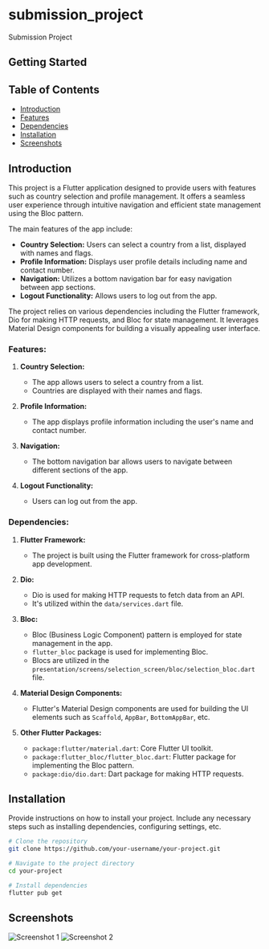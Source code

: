 # submission_project

Submission Project

## Getting Started

<!-- This project is a starting point for a Flutter application.

A few resources to get you started if this is your first Flutter project:

- [Lab: Write your first Flutter app](https://docs.flutter.dev/get-started/codelab)
- [Cookbook: Useful Flutter samples](https://docs.flutter.dev/cookbook)

For help getting started with Flutter development, view the
[online documentation](https://docs.flutter.dev/), which offers tutorials,
samples, guidance on mobile development, and a full API reference.
 -->
## Table of Contents

- [Introduction](#introduction)
- [Features](#features)
- [Dependencies](#dependencies)
- [Installation](#installation)
- [Screenshots](#screenshots)


## Introduction

This project is a Flutter application designed to provide users with features such as country selection and profile management. It offers a seamless user experience through intuitive navigation and efficient state management using the Bloc pattern.

The main features of the app include:

- **Country Selection:** Users can select a country from a list, displayed with names and flags.
- **Profile Information:** Displays user profile details including name and contact number.
- **Navigation:** Utilizes a bottom navigation bar for easy navigation between app sections.
- **Logout Functionality:** Allows users to log out from the app.

The project relies on various dependencies including the Flutter framework, Dio for making HTTP requests, and Bloc for state management. It leverages Material Design components for building a visually appealing user interface.

### Features:

1. **Country Selection:**
   - The app allows users to select a country from a list.
   - Countries are displayed with their names and flags.

2. **Profile Information:**
   - The app displays profile information including the user's name and contact number.

3. **Navigation:**
   - The bottom navigation bar allows users to navigate between different sections of the app.

4. **Logout Functionality:**
   - Users can log out from the app.

### Dependencies:

1. **Flutter Framework:**
   - The project is built using the Flutter framework for cross-platform app development.

2. **Dio:**
   - Dio is used for making HTTP requests to fetch data from an API.
   - It's utilized within the `data/services.dart` file.

3. **Bloc:**
   - Bloc (Business Logic Component) pattern is employed for state management in the app.
   - `flutter_bloc` package is used for implementing Bloc.
   - Blocs are utilized in the `presentation/screens/selection_screen/bloc/selection_bloc.dart` file.

4. **Material Design Components:**
   - Flutter's Material Design components are used for building the UI elements such as `Scaffold`, `AppBar`, `BottomAppBar`, etc.

5. **Other Flutter Packages:**
   - `package:flutter/material.dart`: Core Flutter UI toolkit.
   - `package:flutter_bloc/flutter_bloc.dart`: Flutter package for implementing the Bloc pattern.
   - `package:dio/dio.dart`: Dart package for making HTTP requests.

   
## Installation

Provide instructions on how to install your project. Include any necessary steps such as installing dependencies, configuring settings, etc.

```bash
# Clone the repository
git clone https://github.com/your-username/your-project.git

# Navigate to the project directory
cd your-project

# Install dependencies
flutter pub get
```

## Screenshots

![Screenshot 1](/assets/screenshot/profile_screen.jpg)
![Screenshot 2](/assets/screenshot/selection_screen.jpg)